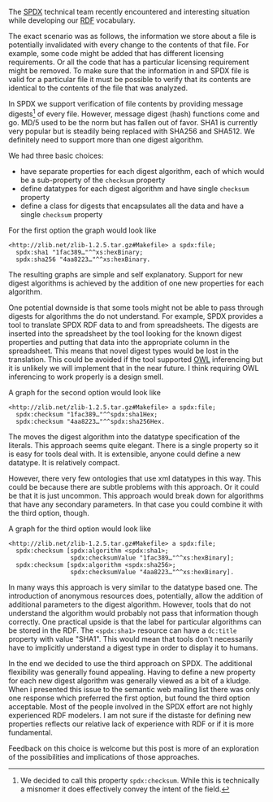 The [SPDX][] technical team recently encountered and interesting
situation while developing our [RDF][] vocabulary.

[RDF]: http://www.w3.org/RDF/
[SPDX]: http://spdx.org/

The exact scenario was as follows, the information we store about a
file is potentially invalidated with every change to the contents of
that file.  For example, some code might be added that has different
licensing requirements.  Or all the code that has a particular
licensing requirement might be removed. To make sure that the
information in and SPDX file is valid for a particular file it must be
possible to verify that its contents are identical to the contents of
the file that was analyzed.

In SPDX we support verification of file contents by providing message
digests[^checksum] of every file.  However, message digest (hash)
functions come and go.  MD/5 used to be the norm but has fallen out of
favor.  SHA1 is currently very popular but is steadily being replaced
with SHA256 and SHA512.  We definitely need to support more than one
digest algorithm.

[^checksum]: We decided to call this property `spdx:checksum`.  While
this is technically a misnomer it does effectively convey the intent
of the field.

We had three basic choices: 

 * have separate properties for each digest algorithm, each of which would be a sub-property of the `checksum` property
 * define datatypes for each digest algorithm and have single
   `checksum` property
 * define a class for digests that encapsulates all the data and
   have a single `checksum` property
   
For the first option the graph would look like

    <http://zlib.net/zlib-1.2.5.tar.gz#Makefile> a spdx:file;
      spdx:sha1 "1fac389…"^^xs:hexBinary;
      spdx:sha256 "4aa8223…"^^xs:hexBinary.
      
The resulting graphs are simple and self explanatory.  Support for new
digest algorithms is achieved by the addition of one new properties
for each algorithm.

One potential downside is that some tools might not be able to pass
through digests for algorithms the do not understand.  For example,
SPDX provides a tool to translate SPDX RDF data to and from
spreadsheets.  The digests are inserted into the spreadsheet by the
tool looking for the known digest properties and putting that data
into the appropriate column in the spreadsheet.  This means that novel
digest types would be lost in the translation.  This could be avoided
if the tool supported [OWL][] inferencing but it is unlikely we will
implement that in the near future.  I think requiring OWL
inferencing to work properly is a design smell.
     
[owl]: http://www.w3.org/TR/owl-ref/

A graph for the second option would look like

    <http://zlib.net/zlib-1.2.5.tar.gz#Makefile> a spdx:file;
      spdx:checksum "1fac389…"^^spdx:sha1Hex;
      spdx:checksum "4aa8223…"^^spdx:sha256Hex.
     
The moves the digest algorithm into the datatype specification of the
literals.  This approach seems quite elegant.  There is a single
property so it is easy for tools deal with.  It is extensible, anyone
could define a new datatype.  It is relatively compact.

However, there very few ontologies that use xml datatypes in this way.
This could be because there are subtle problems with this approach.
Or it could be that it is just uncommon.  This approach would break
down for algorithms that have any secondary parameters.  In that case
you could combine it with the third option, though.

A graph for the third option would look like

    <http://zlib.net/zlib-1.2.5.tar.gz#Makefile> a spdx:file;
      spdx:checksum [spdx:algorithm <spdx:sha1>;
                     spdx:checksumValue "1fac389…"^^xs:hexBinary];
      spdx:checksum [spdx:algorithm <spdx:sha256>;
                     spdx:checksumValue "4aa8223…"^^xs:hexBinary].
      
In many ways this approach is very similar to the datatype based one.
The introduction of anonymous resources does, potentially, allow the
addition of additional parameters to the digest algorithm.  However,
tools that do not understand the algorithm would probably not pass
that information though correctly.  One practical upside is that the
label for particular algorithms can be stored in the RDF.  The
`<spdx:sha1>` resource can have a `dc:title` property with value
"SHA1".  This would mean that tools don't necessarily have to
implicitly understand a digest type in order to display it to humans.

In the end we decided to use the third approach on SPDX.  The
additional flexibility was generally found appealing.  Having to
define a new property for each new digest algorithm was generally
viewed as a bit of a kludge.  When i presented this issue to the
semantic web mailing list there was only one response which preferred
the first option, but found the third option acceptable.  Most of the
people involved in the SPDX effort are not highly experienced RDF
modelers.  I am not sure if the distaste for defining new properties
reflects our relative lack of experience with RDF or if it is more
fundamental.

Feedback on this choice is welcome but this post is more of an
exploration of the possibilities and implications of those approaches.

    

